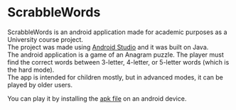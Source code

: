 # ScrabbleWords

ScrabbleWords is an android application made for academic purposes as a University course project.  
The project was made using [Android Studio](https://developer.android.com/studio) and it was built on Java.  
The android application is a game of an Anagram puzzle. The player must find the correct words between 3-letter, 4-letter, or 5-letter words (which is the hard mode).  
The app is intended for children mostly, but in advanced modes, it can be played by older users.  

You can play it by installing the [apk file](https://github.com/DimitrisTK/ScrabbleWords/raw/master/ScrabbleWords.apk) on an android device.
